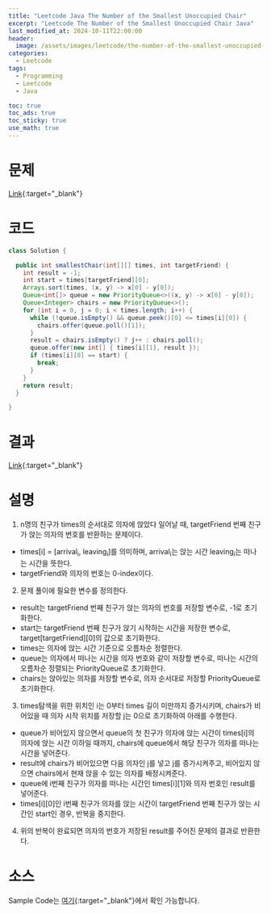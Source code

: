 ```yaml
---
title: "Leetcode Java The Number of the Smallest Unoccupied Chair"
excerpt: "Leetcode The Number of the Smallest Unoccupied Chair Java"
last_modified_at: 2024-10-11T22:00:00
header:
  image: /assets/images/leetcode/the-number-of-the-smallest-unoccupied-chair.png
categories:
  - Leetcode
tags:
  - Programming
  - Leetcode
  - Java

toc: true
toc_ads: true
toc_sticky: true
use_math: true
---
```

# 문제
[Link](https://leetcode.com/problems/the-number-of-the-smallest-unoccupied-chair/){:target="_blank"}

# 코드
```java
class Solution {

  public int smallestChair(int[][] times, int targetFriend) {
    int result = -1;
    int start = times[targetFriend][0];
    Arrays.sort(times, (x, y) -> x[0] - y[0]);
    Queue<int[]> queue = new PriorityQueue<>((x, y) -> x[0] - y[0]);
    Queue<Integer> chairs = new PriorityQueue<>();
    for (int i = 0, j = 0; i < times.length; i++) {
      while (!queue.isEmpty() && queue.peek()[0] <= times[i][0]) {
        chairs.offer(queue.poll()[1]);
      }
      result = chairs.isEmpty() ? j++ : chairs.poll();
      queue.offer(new int[] { times[i][1], result });
      if (times[i][0] == start) {
        break;
      }
    }
    return result;
  }

}
```

# 결과
[Link](https://leetcode.com/problems/the-number-of-the-smallest-unoccupied-chair/submissions/1419014746/){:target="_blank"}

# 설명
1. n명의 친구가 times의 순서대로 의자에 앉았다 일어날 때, targetFriend 번째 친구가 앉는 의자의 번호를 반환하는 문제이다.
- times[i] = [arrival<sub>i</sub>, leaving<sub>i</sub>]를 의미하며, arrival<sub>i</sub>는 앉는 시간 leaving<sub>i</sub>는 떠나는 시간을 뜻한다.
- targetFriend와 의자의 번호는 0-index이다.

2. 문제 풀이에 필요한 변수를 정의한다.
- result는 targetFriend 번째 친구가 앉는 의자의 번호를 저장할 변수로, -1로 초기화한다.
- start는 targetFriend 번째 친구가 앉기 시작하는 시간을 저장한 변수로, target[targetFriend][0]의 값으로 초기화한다.
- times는 의자에 앉는 시간 기준으로 오름차순 정렬한다.
- queue는 의자에서 떠나는 시간을 의자 번호와 같이 저장할 변수로, 떠나는 시간의 오름차순 정렬되는 PriorityQueue로 초기화한다.
- chairs는 앉아있는 의자를 저장할 변수로, 의자 순서대로 저장할 PriorityQueue로 초기화한다.

3. times탐색을 위한 위치인 i는 0부터 times 길이 미만까지 증가시키며, chairs가 비어있을 때 의자 시작 위치를 저장할 j는 0으로 초기화하여 아래를 수행한다.
- queue가 비어있지 않으면서 queue의 첫 친구가 의자에 앉는 시간이 times[i]의 의자에 앉는 시간 이하일 때까지, chairs에 queue에서 해당 친구가 의자를 떠나는 시간을 넣어준다.
- result에 chairs가 비어있으면 다음 의자인 j를 넣고 j를 증가시켜주고, 비어있지 않으면 chairs에서 현재 앉을 수 있는 의자를 배정시켜준다.
- queue에 i번째 친구가 의자를 떠나는 시간인 times[i][1]와 의자 번호인 result를 넣어준다.
- times[i][0]인 i번째 친구가 의자를 앉는 시간이 targetFriend 번째 친구가 앉는 시간인 start인 경우, 반복을 중지한다.

4. 위의 반복이 완료되면 의자의 번호가 저장된 result를 주어진 문제의 결과로 반환한다.

# 소스
Sample Code는 [여기](https://github.com/GracefulSoul/leetcode/blob/master/src/main/java/gracefulsoul/problems/TheNumberOfTheSmallestUnoccupiedChair.java){:target="_blank"}에서 확인 가능합니다.